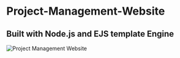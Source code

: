 # Project-Management-Website

## Built with Node.js and EJS template Engine

![Project Management Website](https://github.com/imohamedsayed/Project-Management-Website/assets/77249736/fa6851d0-b5c3-4140-8ba9-4c06ca728d58)
